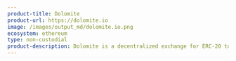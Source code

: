 ```yaml
---
product-title: Dolomite
product-url: https://dolomite.io
image: /images/output_md/dolomite.io.png
ecosystem: ethereum
type: non-custodial
product-description: Dolomite is a decentralized exchange for ERC-20 tokens trading with built-in portfolio management and cryptocurrency market analysis tools. [Interview with Dolomite co-founder, Adam Knuckey](/dolomite).
---
```

